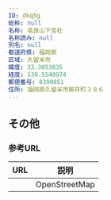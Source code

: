 ```yaml
---
ID: dkq5g
総称: null
名称: 高良山下宮社
名称読み: null
別名: null
都道府県: 福岡県
区域: 久留米市
緯度: 33.3053835
経度: 130.5540974
郵便番号: 8390851
住所: 福岡県久留米市御井町３８６
---
```


## その他

### 参考URL

| URL | 説明          |
| --- | ------------- |
|     | OpenStreetMap |
